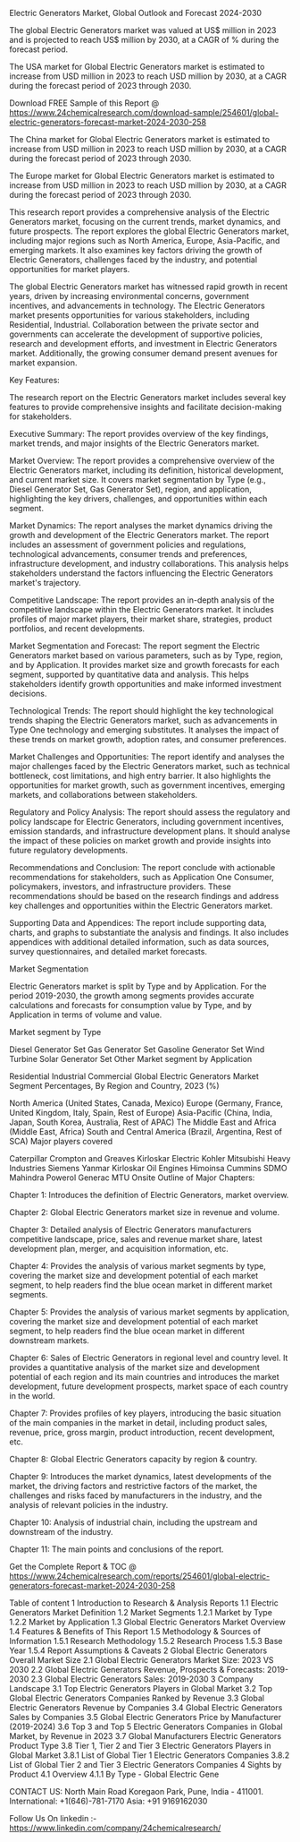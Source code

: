 Electric Generators Market, Global Outlook and Forecast 2024-2030

The global Electric Generators market was valued at US$ million in 2023 and is projected to reach US$ million by 2030, at a CAGR of % during the forecast period.

The USA market for Global Electric Generators market is estimated to increase from USD million in 2023 to reach USD million by 2030, at a CAGR during the forecast period of 2023 through 2030.

Download FREE Sample of this Report @ https://www.24chemicalresearch.com/download-sample/254601/global-electric-generators-forecast-market-2024-2030-258

The China market for Global Electric Generators market is estimated to increase from USD million in 2023 to reach USD million by 2030, at a CAGR during the forecast period of 2023 through 2030.

The Europe market for Global Electric Generators market is estimated to increase from USD million in 2023 to reach USD million by 2030, at a CAGR during the forecast period of 2023 through 2030.

This research report provides a comprehensive analysis of the Electric Generators market, focusing on the current trends, market dynamics, and future prospects. The report explores the global Electric Generators market, including major regions such as North America, Europe, Asia-Pacific, and emerging markets. It also examines key factors driving the growth of Electric Generators, challenges faced by the industry, and potential opportunities for market players.

The global Electric Generators market has witnessed rapid growth in recent years, driven by increasing environmental concerns, government incentives, and advancements in technology. The Electric Generators market presents opportunities for various stakeholders, including Residential, Industrial. Collaboration between the private sector and governments can accelerate the development of supportive policies, research and development efforts, and investment in Electric Generators market. Additionally, the growing consumer demand present avenues for market expansion.

Key Features:

The research report on the Electric Generators market includes several key features to provide comprehensive insights and facilitate decision-making for stakeholders.

Executive Summary: The report provides overview of the key findings, market trends, and major insights of the Electric Generators market.

Market Overview: The report provides a comprehensive overview of the Electric Generators market, including its definition, historical development, and current market size. It covers market segmentation by Type (e.g., Diesel Generator Set, Gas Generator Set), region, and application, highlighting the key drivers, challenges, and opportunities within each segment.

Market Dynamics: The report analyses the market dynamics driving the growth and development of the Electric Generators market. The report includes an assessment of government policies and regulations, technological advancements, consumer trends and preferences, infrastructure development, and industry collaborations. This analysis helps stakeholders understand the factors influencing the Electric Generators market's trajectory.

Competitive Landscape: The report provides an in-depth analysis of the competitive landscape within the Electric Generators market. It includes profiles of major market players, their market share, strategies, product portfolios, and recent developments.

Market Segmentation and Forecast: The report segment the Electric Generators market based on various parameters, such as by Type, region, and by Application. It provides market size and growth forecasts for each segment, supported by quantitative data and analysis. This helps stakeholders identify growth opportunities and make informed investment decisions.

Technological Trends: The report should highlight the key technological trends shaping the Electric Generators market, such as advancements in Type One technology and emerging substitutes. It analyses the impact of these trends on market growth, adoption rates, and consumer preferences.

Market Challenges and Opportunities: The report identify and analyses the major challenges faced by the Electric Generators market, such as technical bottleneck, cost limitations, and high entry barrier. It also highlights the opportunities for market growth, such as government incentives, emerging markets, and collaborations between stakeholders.

Regulatory and Policy Analysis: The report should assess the regulatory and policy landscape for Electric Generators, including government incentives, emission standards, and infrastructure development plans. It should analyse the impact of these policies on market growth and provide insights into future regulatory developments.

Recommendations and Conclusion: The report conclude with actionable recommendations for stakeholders, such as Application One Consumer, policymakers, investors, and infrastructure providers. These recommendations should be based on the research findings and address key challenges and opportunities within the Electric Generators market.

Supporting Data and Appendices: The report include supporting data, charts, and graphs to substantiate the analysis and findings. It also includes appendices with additional detailed information, such as data sources, survey questionnaires, and detailed market forecasts.

Market Segmentation

Electric Generators market is split by Type and by Application. For the period 2019-2030, the growth among segments provides accurate calculations and forecasts for consumption value by Type, and by Application in terms of volume and value.

Market segment by Type

Diesel Generator Set
Gas Generator Set
Gasoline Generator Set
Wind Turbine
Solar Generator Set
Other
Market segment by Application

Residential
Industrial
Commercial
Global Electric Generators Market Segment Percentages, By Region and Country, 2023 (%)

North America (United States, Canada, Mexico)
Europe (Germany, France, United Kingdom, Italy, Spain, Rest of Europe)
Asia-Pacific (China, India, Japan, South Korea, Australia, Rest of APAC)
The Middle East and Africa (Middle East, Africa)
South and Central America (Brazil, Argentina, Rest of SCA)
Major players covered

Caterpillar
Crompton and Greaves
Kirloskar Electric
Kohler
Mitsubishi Heavy Industries
Siemens
Yanmar
Kirloskar Oil Engines
Himoinsa
Cummins
SDMO
Mahindra Powerol
Generac
MTU Onsite
Outline of Major Chapters:

Chapter 1: Introduces the definition of Electric Generators, market overview.

Chapter 2: Global Electric Generators market size in revenue and volume.

Chapter 3: Detailed analysis of Electric Generators manufacturers competitive landscape, price, sales and revenue market share, latest development plan, merger, and acquisition information, etc.

Chapter 4: Provides the analysis of various market segments by type, covering the market size and development potential of each market segment, to help readers find the blue ocean market in different market segments.

Chapter 5: Provides the analysis of various market segments by application, covering the market size and development potential of each market segment, to help readers find the blue ocean market in different downstream markets.

Chapter 6: Sales of Electric Generators in regional level and country level. It provides a quantitative analysis of the market size and development potential of each region and its main countries and introduces the market development, future development prospects, market space of each country in the world.

Chapter 7: Provides profiles of key players, introducing the basic situation of the main companies in the market in detail, including product sales, revenue, price, gross margin, product introduction, recent development, etc.

Chapter 8: Global Electric Generators capacity by region & country.

Chapter 9: Introduces the market dynamics, latest developments of the market, the driving factors and restrictive factors of the market, the challenges and risks faced by manufacturers in the industry, and the analysis of relevant policies in the industry.

Chapter 10: Analysis of industrial chain, including the upstream and downstream of the industry.

Chapter 11: The main points and conclusions of the report.

Get the Complete Report & TOC @ https://www.24chemicalresearch.com/reports/254601/global-electric-generators-forecast-market-2024-2030-258

Table of content
1 Introduction to Research & Analysis Reports
1.1 Electric Generators Market Definition
1.2 Market Segments
1.2.1 Market by Type
1.2.2 Market by Application
1.3 Global Electric Generators Market Overview
1.4 Features & Benefits of This Report
1.5 Methodology & Sources of Information
1.5.1 Research Methodology
1.5.2 Research Process
1.5.3 Base Year
1.5.4 Report Assumptions & Caveats
2 Global Electric Generators Overall Market Size
2.1 Global Electric Generators Market Size: 2023 VS 2030
2.2 Global Electric Generators Revenue, Prospects & Forecasts: 2019-2030
2.3 Global Electric Generators Sales: 2019-2030
3 Company Landscape
3.1 Top Electric Generators Players in Global Market
3.2 Top Global Electric Generators Companies Ranked by Revenue
3.3 Global Electric Generators Revenue by Companies
3.4 Global Electric Generators Sales by Companies
3.5 Global Electric Generators Price by Manufacturer (2019-2024)
3.6 Top 3 and Top 5 Electric Generators Companies in Global Market, by Revenue in 2023
3.7 Global Manufacturers Electric Generators Product Type
3.8 Tier 1, Tier 2 and Tier 3 Electric Generators Players in Global Market
3.8.1 List of Global Tier 1 Electric Generators Companies
3.8.2 List of Global Tier 2 and Tier 3 Electric Generators Companies
4 Sights by Product
4.1 Overview
4.1.1 By Type - Global Electric Gene

CONTACT US:
North Main Road Koregaon Park, Pune, India - 411001.
International: +1(646)-781-7170
Asia: +91 9169162030

Follow Us On linkedin :- https://www.linkedin.com/company/24chemicalresearch/
